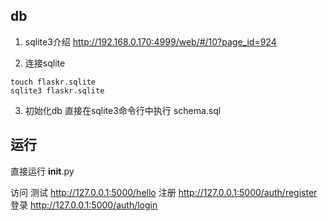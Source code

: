 ## db
1. sqlite3介绍
http://192.168.0.170:4999/web/#/10?page_id=924

2. 连接sqlite
```
touch flaskr.sqlite
sqlite3 flaskr.sqlite
```

3. 初始化db
直接在sqlite3命令行中执行 schema.sql 

## 运行
直接运行 __init__.py

访问
测试
http://127.0.0.1:5000/hello
注册
http://127.0.0.1:5000/auth/register
登录
http://127.0.0.1:5000/auth/login
